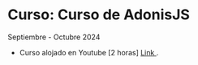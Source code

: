 # Curso: Curso de AdonisJS
Septiembre - Octubre 2024 
- Curso alojado en Youtube [2 horas] <a href="https://www.youtube.com/watch?v=WNuieHWH4ws&list=PLragRJz4OWvoqxHjki9Orkwk7_lUVHbpg&ab_channel=ConejosProgramadores"> Link </a>.<br>
